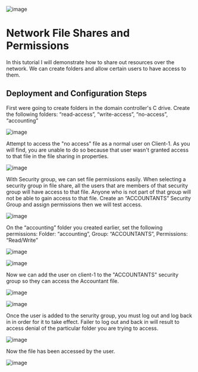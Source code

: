 
  ![image](https://github.com/AntIT-1/network-files-and-permissions/assets/141161539/872da474-62a6-41bc-9d80-1642bcc98f4e)


<h1>Network File Shares and Permissions</h1>
In this tutorial I will demonstrate how to  share out resources over the network. We can create folders and allow certain users to have access to them. 






<h2>Deployment and Configuration Steps</h2>
  
First were going to create folders in the domain controller's C drive. Create the following folders: “read-access”, “write-access”, “no-access”, “accounting”

![image](https://github.com/AntIT-1/network-files-and-permissions/assets/141161539/8ab1900f-89aa-40ac-a84b-30fe15fa36da)

Attempt to access the "no access" file as a normal user on Client-1. As you will find, you are unable to do so because that user wasn't granted access to that file in the file sharing in properties. 


![image](https://github.com/AntIT-1/network-files-and-permissions/assets/141161539/c418edf5-863b-4220-a6c6-3f1bbc58ea6f)

With Security group, we can set file permissions easily. When selecting a security group in file share, all the users that are members of that security group will have access to that file. Anyone who is not part of that group will not be able to gain access to that file. Create an “ACCOUNTANTS” Security Group and assign permissions then we will test access.

![image](https://github.com/AntIT-1/network-files-and-permissions/assets/141161539/cc22e50c-451a-4a7a-8a3b-ef39c5b4085b)

On the “accounting” folder you created earlier, set the following permissions:
Folder: “accounting”, Group: “ACCOUNTANTS”, Permissions: “Read/Write”


![image](https://github.com/AntIT-1/network-files-and-permissions/assets/141161539/5264aafc-33f9-421c-b3fe-f24d49f923d8)

![image](https://github.com/AntIT-1/network-files-and-permissions/assets/141161539/9a4f4aa1-2d61-4cd5-aad4-d7e892cc60fc)

Now we can add the user on client-1 to the "ACCOUNTANTS" security group so they can access the Accountant file. 

![image](https://github.com/AntIT-1/network-files-and-permissions/assets/141161539/9fa0cc7d-cb59-4edb-bc34-5a2fbf15aa6c)

![image](https://github.com/AntIT-1/network-files-and-permissions/assets/141161539/47ea3665-c8b6-44f0-b90c-d0f8e06ac1f7)


Once the user is added to the serurity group, you must log out and log back in in order for it to take effect. Failer to log out and back in will result to access denial of the particular folder you are trying to access.  

![image](https://github.com/AntIT-1/network-files-and-permissions/assets/141161539/cb4cbcd1-c188-4eed-91ea-e44581e11df0)

Now the file has been accessed by the user.

![image](https://github.com/AntIT-1/network-files-and-permissions/assets/141161539/0e8d2459-fd9b-4f7e-bde7-18f059d3f73a)







